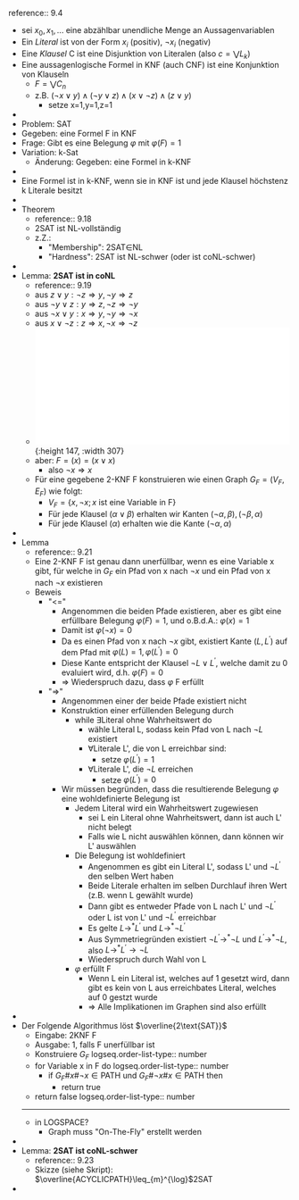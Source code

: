 reference:: 9.4

- sei $x_0,x_1,...$ eine abzählbar unendliche Menge an Aussagenvariablen
- Ein *Literal* ist von der Form $x_{i}$ (positiv), $\neg x_{i}$ (negativ)
- Eine *Klausel* C ist eine Disjunktion von Literalen (also $c=\bigvee L_{k}$)
- Eine aussagenlogische Formel in KNF (auch CNF) ist eine Konjunktion von Klauseln
	- $F=\bigvee C_{n}$
	- z.B. $\left(\neg x\lor y\right)\land\left(\neg y\lor z\right)\land\left(x\lor\neg z\right)\land\left(z\lor y\right)$
		- setze x=1,y=1,z=1
-
- Problem: SAT
- Gegeben: eine Formel F in KNF
- Frage: Gibt es eine Belegung $\varphi$ mit $\varphi\left(F\right)=1$
- Variation: k-Sat
	- Änderung: Gegeben: eine Formel in k-KNF
-
- Eine Formel ist in k-KNF, wenn sie in KNF ist und jede Klausel höchstenz k Literale besitzt
-
- Theorem
	- reference:: 9.18
	- 2SAT ist NL-vollständig
	- z.Z.:
		- "Membership": 2SAT$\in$NL
		- "Hardness": 2SAT ist NL-schwer (oder ist coNL-schwer)
-
- Lemma: **2SAT ist in coNL**
	- reference:: 9.19
	- aus $z\lor y:\neg z\Rightarrow y,\neg y\Rightarrow z$
	- aus $\neg y\lor z:y\Rightarrow z,\neg z\Rightarrow\neg y$
	- aus $\neg x\lor y:x\Rightarrow y,\neg y\Rightarrow\neg x$
	- aus $x\lor\neg z:z\Rightarrow x,\neg x\Rightarrow\neg z$
	- ![Untitled Diagram.drawio.png](../assets/Untitled_Diagram.drawio_1750679568669_0.png){:height 147, :width 307}
	- aber: $F=\left(x\right)=\left(x\lor x\right)$
		- also $\neg x\Rightarrow x$
	- Für eine gegebene 2-KNF F konstruieren wie einen Graph $G_{F}=\left(V_{F},E_{F}\right)$ wie folgt:
		- $V_{F}=\left\lbrace x,\neg x;x\text{ ist eine Variable in F}\right\rbrace$
		- Für jede Klausel $\left(\alpha\lor\beta\right)$ erhalten wir Kanten $\left(\neg\alpha,\beta\right),\left(\neg\beta,\alpha\right)$
		- Für jede Klausel $\left(\alpha\right)$ erhalten wie die Kante $\left(\neg\alpha,\alpha\right)$
-
- Lemma
	- reference:: 9.21
	- Eine 2-KNF F ist genau dann unerfüllbar, wenn es eine Variable x gibt, für welche in $G_{F}$ ein Pfad von x nach $\neg x$ und ein Pfad von x nach $\neg x$ existieren
	- Beweis
		- "<="
			- Angenommen die beiden Pfade existieren, aber es gibt eine erfüllbare Belegung $\varphi\left(F\right)=1$, und o.B.d.A.: $\varphi\left(x\right)=1$
			- Damit ist $\varphi\left(\neg x\right)=0$
			- Da es einen Pfad von x nach $\neg x$ gibt, existiert Kante $\left(L,L^{\prime}\right)$ auf dem Pfad mit $\varphi\left(L\right)=1,\varphi\left(L^{\prime}\right)=0$
			- Diese Kante entspricht der Klausel $\neg L\lor L^{\prime}$, welche damit zu 0 evaluiert wird, d.h. $\varphi\left(F\right)=0$
			- => Wiederspruch dazu, dass $\varphi$ F erfüllt
		- "=>"
			- Angenommen einer der beide Pfade existiert nicht
			- Konstruktion einer erfüllenden Belegung durch
				- while $\exists$Literal ohne Wahrheitswert do
					- wähle Literal L, sodass kein Pfad von L nach $\neg L$ existiert
					- $\forall$Literale L', die von L erreichbar sind:
						- setze $\varphi\left(L^{\prime}\right)=1$
					- $\forall$Literale L', die $\neg L$ erreichen
						- setze $\varphi\left(L^{\prime}\right)=0$
			- Wir müssen begründen, dass die resultierende Belegung $\varphi$ eine wohldefinierte Belegung ist
				- Jedem Literal wird ein Wahrheitswert zugewiesen
					- sei L ein Literal ohne Wahrheitswert, dann ist auch L' nicht belegt
					- Falls wie L nicht auswählen können, dann können wir L' auswählen
				- Die Belegung ist wohldefiniert
					- Angenommen es gibt ein Literal L', sodass L' und $\neg L^{\prime}$ den selben Wert haben
					- Beide Literale erhalten im selben Durchlauf ihren Wert (z.B. wenn L gewählt wurde)
					- Dann gibt es entweder Pfade von L nach L' und $\neg L^{\prime}$ oder L ist von L' und $\neg L^{\prime}$ erreichbar
					- Es gelte $L\rightarrow^{\ast}L^{\prime}$ und $L\rightarrow^{\ast}\neg L^{\prime}$
					- Aus Symmetriegründen existiert $\neg L^{\prime}\rightarrow^{\ast}\neg L$ und $L^{\prime}\rightarrow^{\ast}\neg L$, also $L\rightarrow^{\ast}L^{\prime}\rightarrow\neg L$
					- Wiederspruch durch Wahl von L
				- $\varphi$ erfüllt F
					- Wenn L ein Literal ist, welches auf 1 gesetzt wird, dann gibt es kein von L aus erreichbates Literal, welches auf 0 gestzt wurde
					- => Alle Implikationen im Graphen sind also erfüllt
-
- Der Folgende Algorithmus löst $\overline{2\text{SAT}}$
	- Eingabe: 2KNF F
	- Ausgabe: 1, falls F unerfüllbar ist
	- Konstruiere $G_{F}$
	  logseq.order-list-type:: number
	- for Variable x in F do
	  logseq.order-list-type:: number
		- if $G_{F}\#x\#\neg x\in\text{PATH}$ und $G_{F}\#\neg x\#x\in\text{PATH}$ then
			- return true
	- return false
	  logseq.order-list-type:: number
	- ---
	- in LOGSPACE?
		- Graph muss "On-The-Fly" erstellt werden
-
- Lemma: **2SAT ist coNL-schwer**
	- reference:: 9.23
	- Skizze (siehe Skript): $\overline{ACYCLICPATH}\leq_{m}^{\log}$2SAT
-